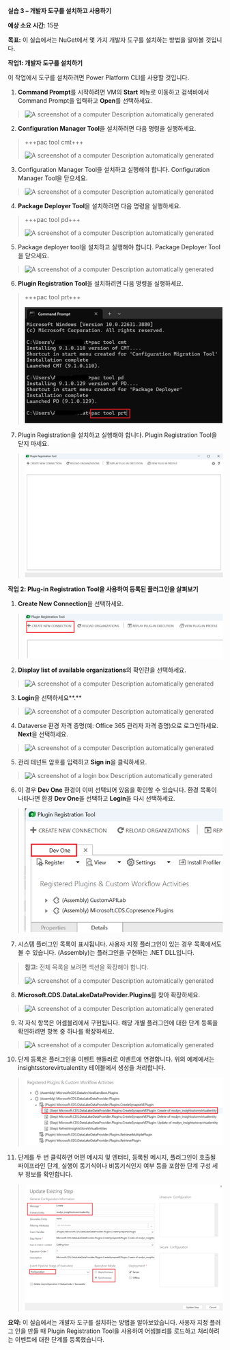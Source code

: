 **실습 3 – 개발자 도구를 설치하고 사용하기**

**예상 소요 시간:** 15분

**목표:** 이 실습에서는 NuGet에서 몇 가지 개발자 도구를 설치하는 방법을
알아볼 것입니다.

**작업1: 개발자 도구를 설치하기**

이 작업에서 도구를 설치하려면 Power Platform CLI를 사용할 것입니다.

1.  **Command Prompt**를 시작하려면 VM의 **Start** 메뉴로 이동하고
    검색바에서 Command Prompt을 입력하고 **Open**를 선택하세요.

> ![A screenshot of a computer Description automatically
> generated](./media/image1.png)

2.  **Configuration Manager Tool**을 설치하려면 다음 명령을 실행하세요.

> +++pac tool cmt+++
>
> ![A screenshot of a computer Description automatically
> generated](./media/image2.png)

3.  Configuration Manager Tool을 설치하고 실행해야 합니다. Configuration
    Manager Tool을 닫으세요.

> ![A screenshot of a computer Description automatically
> generated](./media/image3.png)

4.  **Package Deployer Tool**을 설치하려면 다음 명령을 실행하세요.

> +++pac tool pd+++
>
> ![A screenshot of a computer Description automatically
> generated](./media/image4.png)

5.  Package deployer tool을 설치하고 실행해야 합니다. Package Deployer
    Tool을 닫으세요.

> ![A screenshot of a computer Description automatically
> generated](./media/image5.png)

6.  **Plugin Registration Tool**을 설치하려면 다음 명령을 실행하세요.

> +++pac tool prt+++
>
> ![](./media/image6.png)

7.  Plugin Registration을 설치하고 실행해야 합니다. Plugin Registration
    Tool을 닫지 마세요.

> ![](./media/image7.png)

**작업 2: Plug-in Registration Tool을 사용하여 등록된 플러그인을
살펴보기**

1.  **Create New Connection**을 선택하세요.

> ![](./media/image8.png)

2.  **Display list of available organizations**의 확인란을 선택하세요.

> ![A screenshot of a computer Description automatically
> generated](./media/image9.png)

3.  **Login**을 선택하세요**.** 

> ![A screenshot of a computer Description automatically
> generated](./media/image10.png)

4.  Dataverse 환경 자격 증명(예: Office 365 관리자 자격 증명)으로
    로그인하세요. **Next**을 선택하세요.

> ![A screenshot of a computer Description automatically
> generated](./media/image11.png)

5.  관리 테넌트 암호를 입력하고 **Sign in**을 클릭하세요.

> ![A screenshot of a login box Description automatically
> generated](./media/image12.png)

6.  이 경우 **Dev One** 환경이 이미 선택되어 있음을 확인할 수 있습니다.
    환경 목록이 나타나면 환경 **Dev One**을 선택하고 **Login**을 다시
    선택하세요.

> ![](./media/image13.png)

7.  시스템 플러그인 목록이 표시됩니다. 사용자 지정 플러그인이 있는 경우
    목록에서도 볼 수 있습니다. (Assembly)는 플러그인을 구현하는 .NET
    DLL입니다.

> **참고:** 전체 목록을 보려면 섹션을 확장해야 합니다.
>
> ![A screenshot of a computer Description automatically
> generated](./media/image14.png)

8.  **Microsoft.CDS.DataLakeDataProvider.Plugins**를 찾아 확장하세요.

> ![A screenshot of a computer Description automatically
> generated](./media/image15.png)

9.  각 자식 항목은 어셈블리에서 구현됩니다. 해당 개별 플러그인에 대한
    단계 등록을 확인하려면 항목 중 하나를 확장하세요.

> ![A screenshot of a computer Description automatically
> generated](./media/image16.png)

10. 단계 등록은 플러그인을 이벤트 핸들러로 이벤트에 연결합니다. 위의
    예제에서는 insightsstorevirtualentity 테이블에서 생성을 처리합니다.

> ![](./media/image17.png)

11. 단계를 두 번 클릭하면 어떤 메시지 및 엔터티, 등록된 메시지,
    플러그인이 호출될 파이프라인 단계, 실행이 동기식이나 비동기식인지
    여부 등을 포함한 단계 구성 세부 정보를 확인합니다.

> ![](./media/image18.png)

**요약:** 이 실습에서는 개발자 도구를 설치하는 방법을 알아보았습니다.
사용자 지정 플러그 인을 만들 때 Plugin Registration Tool을 사용하여
어셈블리를 로드하고 처리하려는 이벤트에 대한 단계를 등록했습니다.

